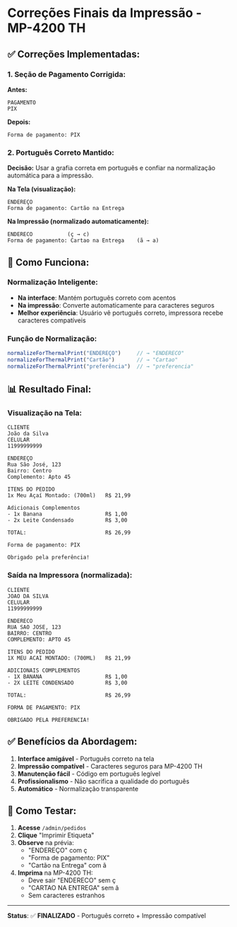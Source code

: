 # Correções Finais da Impressão - MP-4200 TH

## ✅ Correções Implementadas:

### **1. Seção de Pagamento Corrigida:**

**Antes:**
```
PAGAMENTO
PIX
```

**Depois:**
```
Forma de pagamento: PIX
```

### **2. Português Correto Mantido:**

**Decisão:** Usar a grafia correta em português e confiar na normalização automática para a impressão.

**Na Tela (visualização):**
```
ENDEREÇO
Forma de pagamento: Cartão na Entrega
```

**Na Impressão (normalizado automaticamente):**
```
ENDERECO           (ç → c)
Forma de pagamento: Cartao na Entrega    (ã → a)
```

## 🔧 Como Funciona:

### **Normalização Inteligente:**
- **Na interface**: Mantém português correto com acentos
- **Na impressão**: Converte automaticamente para caracteres seguros
- **Melhor experiência**: Usuário vê português correto, impressora recebe caracteres compatíveis

### **Função de Normalização:**
```typescript
normalizeForThermalPrint("ENDEREÇO")     // → "ENDERECO"
normalizeForThermalPrint("Cartão")       // → "Cartao"
normalizeForThermalPrint("preferência")  // → "preferencia"
```

## 📊 Resultado Final:

### **Visualização na Tela:**
```
CLIENTE
João da Silva
CELULAR
11999999999

ENDEREÇO
Rua São José, 123
Bairro: Centro
Complemento: Apto 45

ITENS DO PEDIDO
1x Meu Açaí Montado: (700ml)   R$ 21,99

Adicionais Complementos
- 1x Banana                    R$ 1,00
- 2x Leite Condensado          R$ 3,00

TOTAL:                         R$ 26,99

Forma de pagamento: PIX

Obrigado pela preferência!
```

### **Saída na Impressora (normalizada):**
```
CLIENTE
JOAO DA SILVA
CELULAR
11999999999

ENDERECO
RUA SAO JOSE, 123
BAIRRO: CENTRO
COMPLEMENTO: APTO 45

ITENS DO PEDIDO
1X MEU ACAI MONTADO: (700ML)   R$ 21,99

ADICIONAIS COMPLEMENTOS
- 1X BANANA                    R$ 1,00
- 2X LEITE CONDENSADO          R$ 3,00

TOTAL:                         R$ 26,99

FORMA DE PAGAMENTO: PIX

OBRIGADO PELA PREFERENCIA!
```

## ✅ Benefícios da Abordagem:

1. **Interface amigável** - Português correto na tela
2. **Impressão compatível** - Caracteres seguros para MP-4200 TH
3. **Manutenção fácil** - Código em português legível
4. **Profissionalismo** - Não sacrifica a qualidade do português
5. **Automático** - Normalização transparente

## 🔧 Como Testar:

1. **Acesse** `/admin/pedidos`
2. **Clique** "Imprimir Etiqueta" 
3. **Observe** na prévia:
   - "ENDEREÇO" com ç
   - "Forma de pagamento: PIX"
   - "Cartão na Entrega" com ã
4. **Imprima** na MP-4200 TH:
   - Deve sair "ENDERECO" sem ç
   - "CARTAO NA ENTREGA" sem ã
   - Sem caracteres estranhos

---

**Status**: ✅ **FINALIZADO** - Português correto + Impressão compatível 